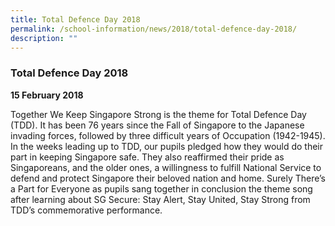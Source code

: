 ```yaml
---
title: Total Defence Day 2018
permalink: /school-information/news/2018/total-defence-day-2018/
description: ""
---
```


### **Total Defence Day 2018**
**15 February 2018**

Together We Keep Singapore Strong is the theme for Total Defence Day (TDD). It has been 76 years since the Fall of Singapore to the Japanese invading forces, followed by three difficult years of Occupation (1942-1945). In the weeks leading up to TDD, our pupils pledged how they would do their part in keeping Singapore safe. They also reaffirmed their pride as Singaporeans, and the older ones, a willingness to fulfill National Service to defend and protect Singapore their beloved nation and home. Surely There’s a Part for Everyone as pupils sang together in conclusion the theme song after learning about SG Secure: Stay Alert, Stay United, Stay Strong from TDD’s commemorative performance.